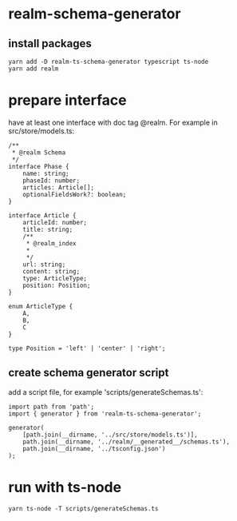 # realm-schema-generator

## install packages
```
yarn add -D realm-ts-schema-generator typescript ts-node
yarn add realm
```

# prepare interface
have at least one interface with doc tag @realm.
For example in src/store/models.ts:
```
/**
 * @realm Schema
 */
interface Phase {
    name: string;
    phaseId: number;
    articles: Article[];
    optionalFieldsWork?: boolean;
}

interface Article {
    articleId: number;
    title: string;
    /**
     * @realm_index
     * 
     */
    url: string;
    content: string;
    type: ArticleType;
    position: Position;
}

enum ArticleType {
    A,
    B,
    C
}

type Position = 'left' | 'center' | 'right';

```


## create schema generator script 

add a script file, for example 'scripts/generateSchemas.ts':
```
import path from 'path';
import { generator } from 'realm-ts-schema-generator';

generator(
    [path.join(__dirname, '../src/store/models.ts')],
    path.join(__dirname, '../realm/__generated__/schemas.ts'),
    path.join(__dirname, '../tsconfig.json')
);
```

# run with ts-node
```
yarn ts-node -T scripts/generateSchemas.ts
```
